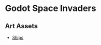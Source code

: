 # Godot Space Invaders

## Art Assets
* [Ships](https://opengameart.org/content/1616-ship-collection)
